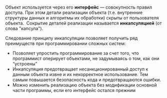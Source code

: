 Объект используется через его **интерфейс** — совокупность правил доступа. При этом детали реализации объекта (т.е. внутренние структуры данных и алгоритмы их обработки) скрыты от пользователя объекта. 
Сокрытие деталей реализации называется **инкапсуляцией** (от слова "капсула").

Следование принципу инкапсуляции позволяет получить ряд преимуществ при программировании сложных систем:
- Позволяет упростить программирование за счет того, что программист оперирует объектами, не задумываясь о том, как они “устроены”
-  Инкапсуляция предотвращает несанкционированный доступ к данным объекта извне и их некорректное использование. Тем самым повышается безопасность кода и предотвращаются ошибки.
- Можно изменить реализацию объекта без модификации основной части программы, если его интерфейс остался прежним
